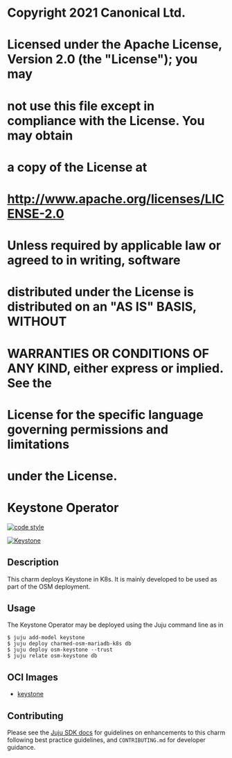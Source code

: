 # Copyright 2021 Canonical Ltd.
#
# Licensed under the Apache License, Version 2.0 (the "License"); you may
# not use this file except in compliance with the License. You may obtain
# a copy of the License at
#
#         http://www.apache.org/licenses/LICENSE-2.0
#
# Unless required by applicable law or agreed to in writing, software
# distributed under the License is distributed on an "AS IS" BASIS, WITHOUT
# WARRANTIES OR CONDITIONS OF ANY KIND, either express or implied. See the
# License for the specific language governing permissions and limitations
# under the License.
#

# Keystone Operator

[![code style](https://img.shields.io/badge/code%20style-black-000000.svg)](https://github.com/psf/black/tree/main)

[![Keystone](https://charmhub.io/osm-keystone/badge.svg)](https://charmhub.io/osm-keystone)

## Description

This charm deploys Keystone in K8s. It is mainly developed to be used as part of the OSM deployment.

## Usage

The Keystone Operator may be deployed using the Juju command line as in

```shell
$ juju add-model keystone
$ juju deploy charmed-osm-mariadb-k8s db
$ juju deploy osm-keystone --trust
$ juju relate osm-keystone db
```

## OCI Images

- [keystone](https://hub.docker.com/r/opensourcemano/keystone)

## Contributing

Please see the [Juju SDK docs](https://juju.is/docs/sdk) for guidelines
on enhancements to this charm following best practice guidelines, and
`CONTRIBUTING.md` for developer guidance.
